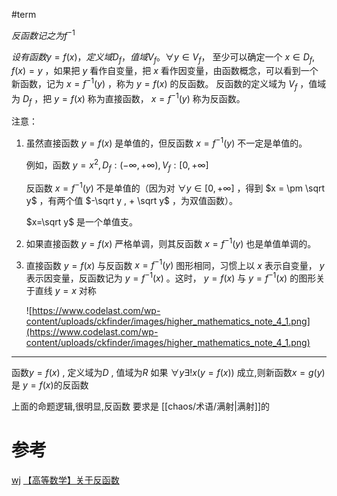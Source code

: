 #term 


$反函数 记之为 {\displaystyle f^{-1}}$


$设有函数 y=f(x) ，定义域 D_f ，值域 V_f 。 ∀y∈V_f ，$
至少可以确定一个 $x∈D_f , f(x)=y$ ，如果把 $y$ 看作自变量，把 $x$ 看作因变量，由函数概念，可以看到一个新函数，记为 $x=f^{-1}(y)$ ，称为 $y=f(x)$ 的反函数。 
反函数的定义域为 $V_f$ ，值域为 $D_f$ ，把 $y=f(x)$ 称为直接函数， $x=f^{−1}(y)$ 称为反函数。


注意：

1.  虽然直接函数 $y=f(x)$ 是单值的，但反函数 $x=f^{−1}(y)$ 不一定是单值的。
    
    例如，函数 $y=x^2,D_f:(−∞,+∞),V_f:[0,+∞]$
    
    反函数 $x=f^{−1}(y)$ 不是单值的（因为对 $∀y∈[0,+∞]$ ，得到 $x = \pm \sqrt y$ ，有两个值 $-\sqrt y , + \sqrt y$ ，为双值函数）。
    
    $x=\sqrt y$ 是一个单值支。
    
2.  如果直接函数 $y=f(x)$ 严格单调，则其反函数 $x=f^{−1}(y)$ 也是单值单调的。
    
3.  直接函数 $y=f(x)$ 与反函数 $x=f^{−1}(y)$ 图形相同，习惯上以 $x$ 表示自变量， $y$ 表示因变量，反函数记为 $y=f^{−1}(x)$ 。这时， $y=f(x)$ 与 $y=f^{−1}(x)$ 的图形关于直线 $y=x$ 对称
    
    ![https://www.codelast.com/wp-content/uploads/ckfinder/images/higher_mathematics_note_4_1.png](https://www.codelast.com/wp-content/uploads/ckfinder/images/higher_mathematics_note_4_1.png)
    

---
函数$y=f(x)$ , 定义域为$D$ , 值域为$R$ 
如果 $\forall y \exists!x(y=f(x))$  成立,则新函数$x=g(y)$ 是 $y=f(x)$的反函数

上面的命题逻辑,很明显,反函数 要求是 [[chaos/术语/满射|满射]]的


# 参考
[wj](https://zh.wikipedia.org/wiki/%E5%8F%8D%E5%87%BD%E6%95%B8)
[【高等数学】关于反函数](https://zhuanlan.zhihu.com/p/46884724)